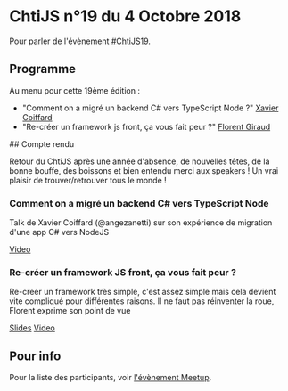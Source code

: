 <!--VarStream
title=ChtiJS #19
description=Découvrez le contenu du ChtiJS n°19 avec les présentations \
de Xavier Coiffard et Florent Giraud.
published=2018-10-04 19:00:00
keywords.+=NodeJS
keywords.+=TypeScript
keywords.+=ChtiJS
keywords.+=Javascript
keywords.+=Framework
keywords.+=Migration
lang=fr
location=FR
-->

# ChtiJS n°19 du 4 Octobre 2018

Pour parler de l'évènement
 [#ChtiJS19](https://www.meetup.com/fr-FR/FranceJS/events/254372048/).

## Programme
Au menu pour cette 19ème édition :
- "Comment on a migré un backend C# vers TypeScript Node ?" [Xavier Coiffard](https://twitter.com/angezanetti)
- "Re-créer un framework js front, ça vous fait peur ?" [Florent Giraud](https://twitter.com/giraud_florent)

## Compte rendu

Retour du ChtiJS après une année d'absence, de nouvelles têtes, de la bonne bouffe, des boissons et bien entendu
merci aux speakers ! Un vrai plaisir de trouver/retrouver tous le monde !

### Comment on a migré un backend C# vers TypeScript Node

Talk de Xavier Coiffard (@angezanetti) sur son expérience de migration d'une app C# vers NodeJS 

[Video](https://www.youtube.com/watch?v=JSnCPURYP64&feature=youtu.be)

### Re-créer un framework JS front, ça vous fait peur ?

Re-creer un framework très simple, c'est assez simple mais cela devient vite compliqué pour différentes raisons. Il ne faut pas
réinventer la roue, Florent exprime son point de vue

[Slides](https://slides.com/florentgiraud/deck-3#/)
[Video](https://www.youtube.com/watch?v=Q-i-DIHkWTc)

## Pour info

Pour la liste des participants, voir
 [l'évènement Meetup](https://www.meetup.com/fr-FR/FranceJS/events/254372048/).
